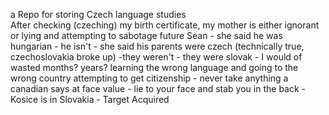 a Repo for storing Czech language studies</br>
After checking (czeching) my birth certificate, my mother is either ignorant or lying and attempting to sabotage future Sean - she said he was hungarian - he isn't - she said his parents were czech (technically true, czechoslovakia broke up) -they weren't - they were slovak - I would of wasted months? years? learning the wrong language and going to the wrong country attempting to get citizenship - never take anything a canadian says at face value - lie to your face and stab you in the back - Kosice is in Slovakia - Target Acquired 
